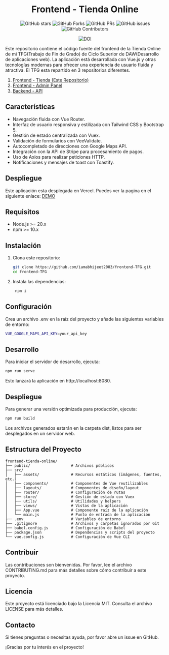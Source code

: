 <div align="center">

# Frontend - Tienda Online
![GitHub stars](https://img.shields.io/github/stars/iamabhijeet2003/frontend-TFG)
![GitHub Forks](https://img.shields.io/github/forks/iamabhijeet2003/frontend-TFG)
![GitHub PRs](https://img.shields.io/github/issues-pr/iamabhijeet2003/frontend-TFG)
![GitHub issues](https://img.shields.io/github/issues/iamabhijeet2003/frontend-TFG)
![GitHub Contributors](https://img.shields.io/github/contributors/iamabhijeet2003/frontend-TFG)

[![DOI](https://zenodo.org/badge/768320912.svg)](https://zenodo.org/doi/10.5281/zenodo.11414157)

</div>

Este repositorio contiene el código fuente del frontend de la Tienda Online de mi TFG(Trabajo de Fin de Grado) de Ciclo Superior de DAW(Desarrollo de aplicaciones web). La aplicación está desarrollada con Vue.js y otras tecnologías modernas para ofrecer una experiencia de usuario fluida y atractiva.
El TFG esta repartido en 3 repositorios diferentes.
1. [Frontend - Tienda (Este Repositorio)](https://github.com/iamabhijeet2003/frontend-TFG.git)
2. [Frontend - Admin Panel](https://github.com/iamabhijeet2003/admin-TFG.git)
3. [Backend - API](https://github.com/iamabhijeet2003/backend-TFG.git)

## Características

- Navegación fluida con Vue Router.
- Interfaz de usuario responsiva y estilizada con Tailwind CSS y Bootstrap 5.
- Gestión de estado centralizada con Vuex.
- Validación de formularios con VeeValidate.
- Autocompletado de direcciones con Google Maps API.
- Integración con la API de Stripe para procesamiento de pagos.
- Uso de Axios para realizar peticiones HTTP.
- Notificaciones y mensajes de toast con Toastify.

## Despliegue
Este aplicación esta desplegada en Vercel. Puedes ver la pagina en el siguiente enlace:
[DEMO](https://proyecto-final-abhi.vercel.app)

## Requisitos

- Node.js >= 20.x
- npm >= 10.x

## Instalación

1. Clona este repositorio:
   ```bash
   git clone https://github.com/iamabhijeet2003/frontend-TFG.git
   cd frontend-TFG
   ```
2. Instala las dependencias:
   ```bash
    npm i
   ```
## Configuración
Crea un archivo .env en la raíz del proyecto y añade las siguientes variables de entorno:
  ```bash
  VUE_GOOGLE_MAPS_API_KEY=your_api_key
  ```
## Desarrollo
Para iniciar el servidor de desarrollo, ejecuta:
```bash
npm run serve
```
Esto lanzará la aplicación en http://localhost:8080.

## Despliegue
Para generar una versión optimizada para producción, ejecuta:
```bash
npm run build
```
Los archivos generados estarán en la carpeta dist, listos para ser desplegados en un servidor web.

## Estructura del Proyecto
```
frontend-tienda-online/
├── public/                  # Archivos públicos
├── src/
│   ├── assets/              # Recursos estáticos (imágenes, fuentes, etc.)
│   ├── components/          # Componentes de Vue reutilizables
│   ├── layouts/             # Componentes de diseño/layout
│   ├── router/              # Configuración de rutas
│   ├── store/               # Gestión de estado con Vuex
│   ├── utils/               # Utilidades y helpers
│   ├── views/               # Vistas de la aplicación
│   ├── App.vue              # Componente raíz de la aplicación
│   └── main.js              # Punto de entrada de la aplicación
├── .env                     # Variables de entorno
├── .gitignore               # Archivos y carpetas ignorados por Git
├── babel.config.js          # Configuración de Babel
├── package.json             # Dependencias y scripts del proyecto
└── vue.config.js            # Configuración de Vue CLI
```

## Contribuir
Las contribuciones son bienvenidas. Por favor, lee el archivo CONTRIBUTING.md para más detalles sobre cómo contribuir a este proyecto.

## Licencia
Este proyecto está licenciado bajo la Licencia MIT. Consulta el archivo LICENSE para más detalles.

## Contacto
Si tienes preguntas o necesitas ayuda, por favor abre un issue en GitHub.

¡Gracias por tu interés en el proyecto!
